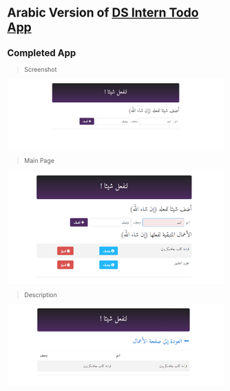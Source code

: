 # Arabic Version of [DS Intern Todo App](https://github.com/fvcproductions/ds-todos)

## Completed App

> Screenshot

![screenshot](https://github.com/atefBB/Ar-To-Do-App/blob/master/public/to-dos-app-screenshots/1%20-%20completed-app.png)

> Main Page

![main](https://github.com/atefBB/Ar-To-Do-App/blob/master/public/to-dos-app-screenshots/2%20-%20main-page.png)

> Description

![description](https://github.com/atefBB/Ar-To-Do-App/blob/master/public/to-dos-app-screenshots/3%20-%20desc-page.png)